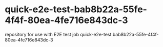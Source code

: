 # quick-e2e-test-bab8b22a-55fe-4f4f-80ea-4fe716e843dc-3
repository for use with E2E test job quick-e2e-test:bab8b22a-55fe-4f4f-80ea-4fe716e843dc-3
